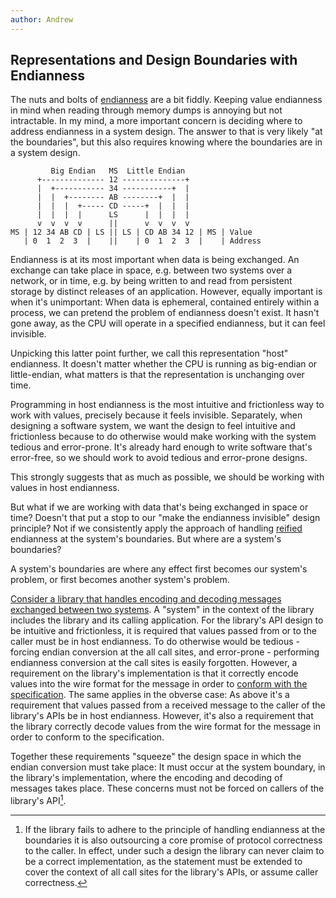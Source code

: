 ```yaml
---
author: Andrew
---
```


## Representations and Design Boundaries with Endianness

The nuts and bolts of [endianness][wikipedia-endianness] are a bit fiddly.
Keeping value endianness in mind when reading through memory dumps is annoying
but not intractable. In my mind, a more important concern is deciding where to
address endianness in a system design. The answer to that is very likely "at the
boundaries", but this also requires knowing where the boundaries are in a system
design.

[wikipedia-endianness]: https://en.wikipedia.org/wiki/Endianness

```
         Big Endian   MS  Little Endian
      +-------------- 12 --------------+
      |  +----------- 34 -----------+  |
      |  |  +-------- AB --------+  |  |
      |  |  |  +----- CD -----+  |  |  |
      |  |  |  |      LS      |  |  |  |
      v  v  v  v      ||      v  v  v  v
MS | 12 34 AB CD | LS || LS | CD AB 34 12 | MS | Value
   | 0  1  2  3  |    ||    | 0  1  2  3  |    | Address
```

Endianness is at its most important when data is being exchanged. An exchange
can take place in space, e.g. between two systems over a network, or in time,
e.g. by being written to and read from persistent storage by distinct releases
of an application. However, equally important is when it's unimportant: When
data is ephemeral, contained entirely within a process, we can pretend the
problem of endianness doesn't exist. It hasn't gone away, as the CPU will
operate in a specified endianness, but it can feel invisible.

Unpicking this latter point further, we call this representation "host"
endianness. It doesn't matter whether the CPU is running as big-endian or
little-endian, what matters is that the representation is unchanging over time.

Programming in host endianness is the most intuitive and frictionless way to
work with values, precisely because it feels invisible. Separately, when
designing a software system, we want the design to feel intuitive and
frictionless because to do otherwise would make working with the system tedious
and error-prone. It's already hard enough to write software that's error-free,
so we should work to avoid tedious and error-prone designs.

This strongly suggests that as much as possible, we should be working with
values in host endianness.

But what if we are working with data that's being exchanged in space or time?
Doesn't that put a stop to our "make the endianness invisible" design principle?
Not if we consistently apply the approach of handling
[reified][merriam-webster-reify] endianness at the system's boundaries. But
where are a system's boundaries?

[merriam-webster-reify]: https://www.merriam-webster.com/dictionary/reify

A system's boundaries are where any effect first becomes our system's problem,
or first becomes another system's problem.

[Consider a library that handles encoding and decoding messages exchanged
between two systems][openbmc-libpldm]. A "system" in the context of the library
includes the library and its calling application. For the library's API design
to be intuitive and frictionless, it is required that values passed from or to
the caller must be in host endianness. To do otherwise would be tedious -
forcing endian conversion at the all call sites, and error-prone - performing
endianness conversion at the call sites is easily forgotten. However, a
requirement on the library's implementation is that it correctly encode values
into the wire format for the message in order to [conform with the
specification][dmtf-pmci-pldm]. The same applies in the obverse case: As above
it's a requirement that values passed from a received message to the caller of
the library's APIs be in host endianness. However, it's also a requirement that
the library correctly decode values from the wire format for the message in
order to conform to the specification.

Together these requirements "squeeze" the design space in which the endian
conversion must take place: It must occur at the system boundary, in the
library's implementation, where the encoding and decoding of messages takes
place. These concerns must not be forced on callers of the library's API[^1].

[openbmc-libpldm]: https://github.com/openbmc/libpldm
[dmtf-pmci-pldm]: https://www.dmtf.org/sites/default/files/standards/documents/DSP0240_1.1.0.pdf

[^1]: If the library fails to adhere to the principle of handling endianness at
    the boundaries it is also outsourcing a core promise of protocol correctness
    to the caller. In effect, under such a design the library can never claim to
    be a correct implementation, as the statement must be extended to cover the
    context of all call sites for the library's APIs, or assume caller
    correctness.
